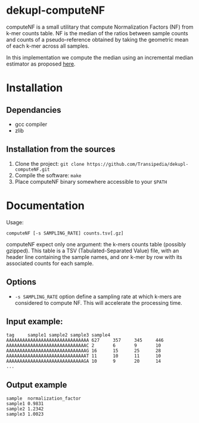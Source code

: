 # dekupl-computeNF

computeNF is a small utilitary that compute Normalization Factors (NF) from k-mer counts table. NF is the median of the ratios between sample counts and counts of a pseudo-reference obtained by taking the geometric mean of each k-mer across all samples.

In this implementation we compute the median using an incremental median estimator as proposed [here]( https://stackoverflow.com/a/2144754/3730728).

# Installation

## Dependancies

- gcc compiler
- zlib

## Installation from the sources

1. Clone the project: `git clone https://github.com/Transipedia/dekupl-computeNF.git`
2. Compile the software: `make`
3. Place computeNF binary somewhere accessible to your `$PATH`

# Documentation

Usage:

    computeNF [-s SAMPLING_RATE] counts.tsv[.gz]

computeNF expect only one argument: the k-mers counts table (possibly gzipped). This table is a TSV (Tabulated-Separated Value) file, with an header line containing the sample names, and onr k-mer by row with its associated counts for each sample.

## Options

- `-s SAMPLING_RATE` option define a sampling rate at which k-mers are considered to compute NF. This will accelerate the processing time.

## Input example:

    tag     sample1 sample2 sample3 sample4
    AAAAAAAAAAAAAAAAAAAAAAAAAAAAAAA 627     357     345     446
    AAAAAAAAAAAAAAAAAAAAAAAAAAAAAAC 2       6       9       10
    AAAAAAAAAAAAAAAAAAAAAAAAAAAAAAG 16      15      25      28
    AAAAAAAAAAAAAAAAAAAAAAAAAAAAAAT 11      10      11      10
    AAAAAAAAAAAAAAAAAAAAAAAAAAAAAGA 10      9       20      14
    ...

## Output example

    sample  normalization_factor
    sample1 0.9831
    sample2 1.2342
    sample3 1.0023


